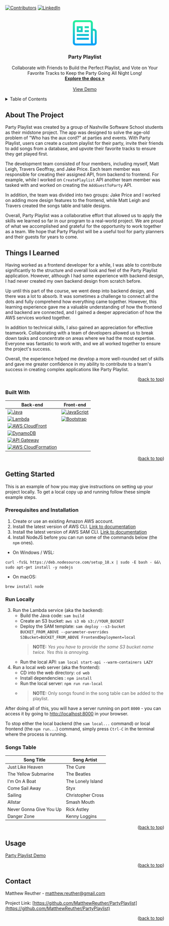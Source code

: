 <!-- Improved compatibility of back to top link: See: https://github.com/othneildrew/Best-README-Template/pull/73 -->
<a name="readme-top"></a>


[![Contributors][contributors-shield]][contributors-url]
[![LinkedIn][linkedin-shield]][linkedin-url]

<!-- PROJECT LOGO -->
<br />
<div align="center">
  <a href="https://github.com/MatthewReuther/PartyPlaylist">
    <img src="resources/images/logo.png" alt="Logo" width="80" height="80">
  </a>

<h3 align="center">Party Playlist</h3>

  <p align="center">
    Collaborate with Friends to Build the Perfect Playlist, and Vote on Your Favorite Tracks to Keep the Party Going All Night Long!
    <br />
    <a href="https://github.com/MatthewReuther/PartyPlaylist"><strong>Explore the docs »</strong></a>
    <br />
    <br />
    <a href="#usage">View Demo</a>
  </p>
</div>


<!-- TABLE OF CONTENTS -->
<details>
  <summary>Table of Contents</summary>
  <ol>
    <li>
      <a href="#about-the-project">About The Project</a>
      <ul>
        <li><a href="#built-with">Built With</a></li>
      </ul>
    </li>
    <li>
      <a href="#getting-started">Getting Started</a>
    </li>
    <li><a href="#usage">Usage</a></li>
    <li><a href="#contact">Contact</a></li>
  </ol>
</details>


<!-- ABOUT THE PROJECT -->
## About The Project
Party Playlist was created by a group of Nashville Software School students as their midstone project. The app was designed to solve the age-old problem of "Who has the aux cord?" at parties and events. With Party Playlist, users can create a custom playlist for their party, invite their friends to add songs from a database, and upvote their favorite tracks to ensure they get played first.

The development team consisted of four members, including myself, Matt Leigh, Travers Geoffray, and Jake Price. Each team member was responsible for creating their assigned API, from backend to frontend. For example, while I worked on `CreatePlaylist` API another team member was tasked with and worked on creating the `AddGuestToParty` API. 

In addition, the team was divided into two groups: Jake Price and I worked on adding more design features to the frontend, while Matt Leigh and Travers created the songs table and table designs.

Overall, Party Playlist was a collaborative effort that allowed us to apply the skills we learned so far in our program to a real-world project. We are proud of what we accomplished and grateful for the opportunity to work together as a team. We hope that Party Playlist will be a useful tool for party planners and their guests for years to come.

## Things I Learned

Having worked as a frontend developer for a while, I was able to contribute significantly to the structure and overall look and feel of the Party Playlist application. However, although I had some experience with backend design, I had never created my own backend design from scratch before.

Up until this part of the course, we went deep into backend design, and there was a lot to absorb. It was sometimes a challenge to connect all the dots and fully comprehend how everything came together. However, this learning experience gave me a valuable understanding of how the frontend and backend are connected, and I gained a deeper appreciation of how the AWS services worked together.

In addition to technical skills, I also gained an appreciation for effective teamwork. Collaborating with a team of developers allowed us to break down tasks and concentrate on areas where we had the most expertise. Everyone was fantastic to work with, and we all worked together to ensure the project's success.

Overall, the experience helped me develop a more well-rounded set of skills and gave me greater confidence in my ability to contribute to a team's success in creating complex applications like Party Playlist.

<p align="right">(<a href="#readme-top">back to top</a>)</p>


### Built With

| Back-end                                                        | Front-end                                    |
|-----------------------------------------------------------------|----------------------------------------------|
| [![Java][Java]][Java-url]                                       | [![JavaScript][JavaScript]][JavaScript-url]  | 
| [![Lambda][Lambda]][Lambda-url]                                 | [![Bootstrap][Bootstrap.com]][Bootstrap-url] | 
| [![AWS CloudFront][AWS CloudFront]][CloudFront-url]             |                                              |
| [![DynamoDB][DynamoDB]][DynamoDB-url]                           |                                              |
| [![API Gateway][API Gateway]][Gateway-url]                      |                                              |
| [![AWS CloudFormation][AWS CloudFormation]][CloudFormation-url] |                                              |


<p align="right">(<a href="#readme-top">back to top</a>)</p>



<!-- GETTING STARTED -->
## Getting Started

This is an example of how you may give instructions on setting up your project locally.
To get a local copy up and running follow these simple example steps.

### Prerequisites and Installation

1. Create or use an existing Amazon AWS account.
2. Install the latest version of AWS CLI. [Link to documentation](https://docs.aws.amazon.com/cli/latest/userguide/getting-started-install.html)
3. Install the latest version of AWS SAM CLI. [Link to documentation](https://docs.aws.amazon.com/serverless-application-model/latest/developerguide/install-sam-cli.html)
4. Install NodeJS before you can run some of the commands below (the `npm` ones).

- On Windows / WSL:
```shell
curl -fsSL https://deb.nodesource.com/setup_18.x | sudo -E bash - &&\
sudo apt-get install -y nodejs
```
- On macOS:
```shell
brew install node
```

### Run Locally

3. Run the Lambda service (aka the backend):
    - Build the Java code: `sam build`
    - Create an S3 bucket: `aws s3 mb s3://YOUR_BUCKET`
    - Deploy the SAM template: `sam deploy --s3-bucket BUCKET_FROM_ABOVE --parameter-overrides S3Bucket=BUCKET_FROM_ABOVE FrontendDeployment=local`
      > **NOTE:** _Yes you have to provide the same S3 bucket name twice. Yes this is annoying._
    - Run the local API: `sam local start-api --warm-containers LAZY`
4. Run a local web server (aka the frontend):
    - CD into the web directory: `cd web`
    - Install dependencies : `npm install`
    - Run the local server: `npm run run-local`
    -  > **NOTE:** Only songs found in the song table can be added to the playlist.

After doing all of this, you will have a server running on port `8000` - you can access it by going to [http://localhost:8000](http://localhost:8000) in your browser.

To stop either the local backend (the `sam local...` command) or local frontend (the `npm run...`) command, simply press `Ctrl-C` in the terminal where the process is running.

### Songs Table

| Song Title              | Song Artist       |
|-------------------------|-------------------|
| Just Like Heaven        | The Cure          | 
| The Yellow Submarine    | The Beatles       | 
| I'm On A Boat           | The Lonely Island |
| Come Sail Away          | Styx              |
| Sailing                 | Christopher Cross |
| Allstar                 | Smash Mouth       |
| Never Gonna Give You Up | Rick Astley       |
| Danger Zone             | Kenny Loggins     |


<p align="right">(<a href="#readme-top">back to top</a>)</p>


<!-- USAGE EXAMPLES -->
## Usage

[Party Playlist Demo](https://user-images.githubusercontent.com/57022409/209223943-2804c2cd-f6af-41b7-abe0-5774fd682b4a.mp4)

<p align="right">(<a href="#readme-top">back to top</a>)</p>

<!-- CONTACT -->
## Contact

Matthew Reuther - matthew.reuther@gmail.com

Project Link: [https://github.com/MatthewReuther/PartyPlaylist](https://github.com/MatthewReuther/PartyPlaylist)

<p align="right">(<a href="#readme-top">back to top</a>)</p>

<!-- MARKDOWN LINKS & IMAGES -->
<!-- https://www.markdownguide.org/basic-syntax/#reference-style-links -->
[contributors-shield]: https://img.shields.io/github/contributors/MatthewReuther/PartyPlaylist.svg?style=for-the-badge
[contributors-url]: https://github.com/MatthewReuther/PartyPlaylist/graphs/contributors
[forks-shield]: https://img.shields.io/github/forks/github_username/repo_name.svg?style=for-the-badge
[forks-url]: https://github.com/github_username/repo_name/network/members
[stars-shield]: https://img.shields.io/github/stars/github_username/repo_name.svg?style=for-the-badge
[stars-url]: https://github.com/github_username/repo_name/stargazers
[issues-shield]: https://img.shields.io/github/issues/github_username/repo_name.svg?style=for-the-badge
[issues-url]: https://github.com/github_username/repo_name/issues
[license-shield]: https://img.shields.io/github/license/github_username/repo_name.svg?style=for-the-badge
[license-url]: https://github.com/github_username/repo_name/blob/master/LICENSE.txt
[linkedin-shield]: https://img.shields.io/badge/-LinkedIn-black.svg?style=for-the-badge&logo=linkedin&colorB=555
[linkedin-url]: https://www.linkedin.com/in/matthewreuther/
[DynamoDb]: https://img.shields.io/badge/AWS_DynamoDB-yellow?style=for-the-badge&logo=amazondynamodb&logoColor=4053D6
[DynamoDb-url]: https://aws.amazon.com/dynamodb/
[Lambda]: https://img.shields.io/badge/AWS_Lambda-blue?style=for-the-badge&logo=awslambda&logoColor=FF9900
[Lambda-url]: https://aws.amazon.com/lambda/
[API Gateway]: https://img.shields.io/badge/AWS_API_Gateway-black?style=for-the-badge&logo=amazonapigateway&logoColor=FF4F8B
[Gateway-url]: https://aws.amazon.com/api-gateway/
[JavaScript]: https://img.shields.io/badge/JavaScript-20232A?style=for-the-badge&logo=javascript&logoColor=61DAFB
[JavaScript-url]: https://javascript.com/
[Bootstrap.com]: https://img.shields.io/badge/Bootstrap-563D7C?style=for-the-badge&logo=bootstrap&logoColor=white
[Bootstrap-url]: https://getbootstrap.com
[Java]: https://img.shields.io/badge/Java-darkgreen?style=for-the-badge
[Java-url]: https://java.com/
[AWS CloudFront]: https://img.shields.io/badge/AWS_CloudFront-orange?style=for-the-badge
[Cloudfront-url]: https://aws.amazon.com/cloudfront/
[AWS CloudFormation]: https://img.shields.io/badge/AWS_CloudFormation-red?style=for-the-badge
[Cloudformation-url]: https://aws.amazon.com/cloudformation/
